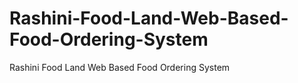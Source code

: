 # Rashini-Food-Land-Web-Based-Food-Ordering-System
Rashini Food Land Web Based Food Ordering System
